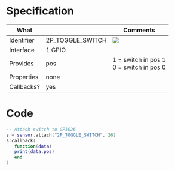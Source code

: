 # Specification

| What         |                  | Comments                   |
|--------------|------------------|----------------------------|
| Identifier   | 2P_TOGGLE_SWITCH | ![](http://git.whitecatboard.org/2p_switch.png) |
| Interface    | 1 GPIO           |                            |
| Provides     | pos              | 1 = switch in pos 1<br/>0 = switch in pos 0|
| Properties   | none             |                            |
| Callbacks?   | yes              | |

# Code

```lua
-- Attach switch to GPIO26
s = sensor.attach("2P_TOGGLE_SWITCH", 26)
s:callback(
   function(data)
   print(data.pos)
   end
)
```